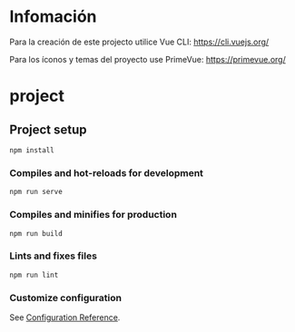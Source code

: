 # Infomación

Para la creación de este projecto utilice Vue CLI:  https://cli.vuejs.org/

Para los íconos y temas del proyecto use PrimeVue: https://primevue.org/



# project

## Project setup
```
npm install
```

### Compiles and hot-reloads for development
```
npm run serve
```

### Compiles and minifies for production
```
npm run build
```

### Lints and fixes files
```
npm run lint
```

### Customize configuration
See [Configuration Reference](https://cli.vuejs.org/config/).

